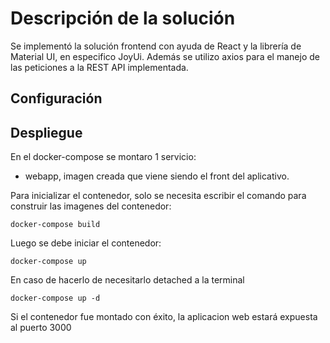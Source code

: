 # Descripción de la solución

Se implementó la solución frontend con ayuda de React y la librería de Material UI, en especifico JoyUi. Además se utilizo axios para el manejo de las peticiones a la REST API implementada.

## Configuración

## Despliegue

En el docker-compose se montaro 1 servicio:

- webapp, imagen creada que viene siendo el front del aplicativo.

Para inicializar el contenedor, solo se necesita escribir el comando para construir las imagenes del contenedor:

```
docker-compose build
```

Luego se debe iniciar el contenedor:

```
docker-compose up
```

En caso de hacerlo de necesitarlo detached a la terminal

```
docker-compose up -d
```

Si el contenedor fue montado con éxito, la aplicacion web estará expuesta al puerto 3000
